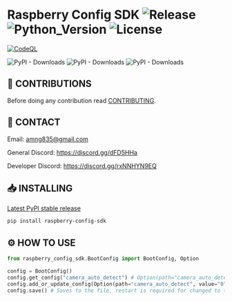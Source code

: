 # Raspberry Config SDK ![Release](https://img.shields.io/github/v/release/DEADSEC-SECURITY/raspberry-config-sdk?label=Release&style=flat-square) ![Python_Version](https://img.shields.io/badge/Python-3.9%2B-blue?style=flat-square) ![License](https://img.shields.io/github/license/DEADSEC-SECURITY/raspberry-config-sdk?label=License&style=flat-square) 

[![CodeQL](https://github.com/DEADSEC-SECURITY/raspberry-config-sdk/actions/workflows/codeql.yml/badge.svg)](https://github.com/DEADSEC-SECURITY/raspberry-config-sdk/actions/workflows/codeql.yml) 

![PyPI - Downloads](https://img.shields.io/pypi/dd/raspberry-config-sdk?label=Daily%20Downloads&style=flat-square) ![PyPI - Downloads](https://img.shields.io/pypi/dw/raspberry-config-sdk?label=Weekly%20Downloads&style=flat-square) ![PyPI - Downloads](https://img.shields.io/pypi/dm/raspberry-config-sdk?label=Monthly%20Downloads&style=flat-square)

## 📝 CONTRIBUTIONS

Before doing any contribution read <a href="https://github.com/DEADSEC-SECURITY/raspberry-config-sdk/blob/main/CONTRIBUTING.md">CONTRIBUTING</a>.

## 📧 CONTACT

Email: amng835@gmail.com

General Discord: https://discord.gg/dFD5HHa

Developer Discord: https://discord.gg/rxNNHYN9EQ

## 📥 INSTALLING
<a href="https://pypi.org/project/raspberry-config-sdk">Latest PyPI stable release</a>
```bash
pip install raspberry-config-sdk
```

## ⚙ HOW TO USE
```python
from raspberry_config_sdk.BootConfig import BootConfig, Option

config = BootConfig()
config.get_config("camera_auto_detect") # Option(path="camera_auto_detect", value="1", comments=[])
config.add_or_update_config(Option(path="camera_auto_detect", value="0", comments=[])) # Creates or Updates the value
config.save() # Saves to the file, restart is required for changed to take effect
```